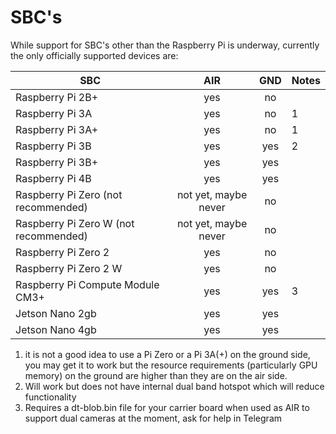 # SBC's

While support for SBC's other than the Raspberry Pi is underway, currently the only officially supported devices are:

| SBC                                   |          AIR         | GND | Notes |
| ------------------------------------- | :------------------: | :-: | ----- |
| Raspberry Pi 2B+                      |          yes         |  no |       |
| Raspberry Pi 3A                       |          yes         |  no | 1     |
| Raspberry Pi 3A+                      |          yes         |  no | 1     |
| Raspberry Pi 3B                       |          yes         | yes | 2     |
| Raspberry Pi 3B+                      |          yes         | yes |       |
| Raspberry Pi 4B                       |          yes         | yes |       |
| Raspberry Pi Zero (not recommended)   | not yet, maybe never |  no |       |
| Raspberry Pi Zero W (not recommended) | not yet, maybe never |  no |       |
| Raspberry Pi Zero 2                   |          yes         |  no |       |
| Raspberry Pi Zero 2 W                 |          yes         |  no |       |
| Raspberry Pi Compute Module CM3+      |          yes         | yes | 3     |
| Jetson Nano 2gb                       |          yes         | yes |       |
| Jetson Nano 4gb                       |          yes         | yes |       |



1. it is not a good idea to use a Pi Zero or a Pi 3A(+) on the ground side, you may get it to work but the resource requirements (particularly GPU memory) on the ground are higher than they are on the air side.
2. Will work but does not have internal dual band hotspot which will reduce functionality
3. Requires a dt-blob.bin file for your carrier board when used as AIR to support dual cameras at the moment, ask for help in Telegram
